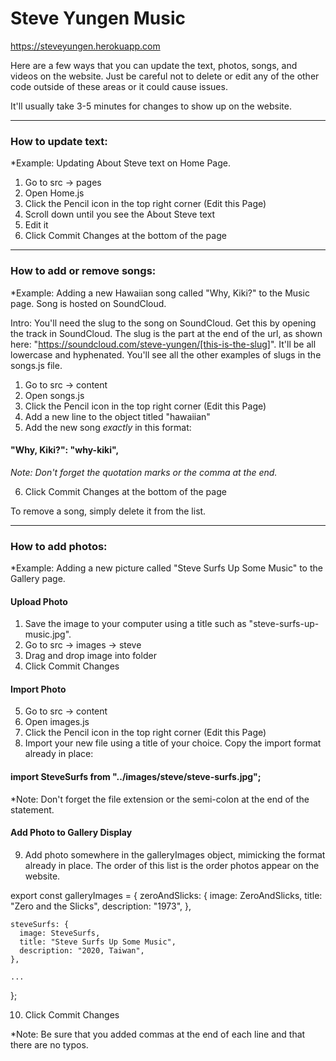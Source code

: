 # Steve Yungen Music
https://steveyungen.herokuapp.com

Here are a few ways that you can update the text, photos, songs, and videos on the website. Just be careful not to delete or edit any of the other code outside of these areas or it could cause issues. 

It'll usually take 3-5 minutes for changes to show up on the website. 

<hr />

### How to update text:
*Example: Updating About Steve text on Home Page.

1) Go to src -> pages
2) Open Home.js
3) Click the Pencil icon in the top right corner (Edit this Page)
4) Scroll down until you see the About Steve text
5) Edit it
6) Click Commit Changes at the bottom of the page

<hr />

### How to add or remove songs:
*Example: Adding a new Hawaiian song called "Why, Kiki?" to the Music page. Song is hosted on SoundCloud. 

Intro: You'll need the slug to the song on SoundCloud. Get this by opening the track in SoundCloud. The slug is the part at the end of the url, as shown here: "https://soundcloud.com/steve-yungen/[this-is-the-slug]". It'll be all lowercase and hyphenated. You'll see all the other examples of slugs in the songs.js file. 

1) Go to src -> content 
2) Open songs.js
3) Click the Pencil icon in the top right corner (Edit this Page)
4) Add a new line to the object titled "hawaiian"
5) Add the new song *exactly* in this format:

  #### "Why, Kiki?": "why-kiki",
  
  *Note: Don't forget the quotation marks or the comma at the end.*

6) Click Commit Changes at the bottom of the page

To remove a song, simply delete it from the list.

<hr />

### How to add photos:
*Example: Adding a new picture called "Steve Surfs Up Some Music" to the Gallery page.

#### Upload Photo
1) Save the image to your computer using a title such as "steve-surfs-up-music.jpg".
2) Go to src -> images -> steve
3) Drag and drop image into folder
4) Click Commit Changes

#### Import Photo
5) Go to src -> content
6) Open images.js
7) Click the Pencil icon in the top right corner (Edit this Page)
8) Import your new file using a title of your choice. Copy the import format already in place:

  #### import SteveSurfs from "../images/steve/steve-surfs.jpg";
  
  *Note: Don't forget the file extension or the semi-colon at the end of the statement.
  
#### Add Photo to Gallery Display
9) Add photo somewhere in the galleryImages object, mimicking the format already in place. The order of this list is the order photos appear on the website.

  export const galleryImages = {
    zeroAndSlicks: {
      image: ZeroAndSlicks,
      title: "Zero and the Slicks",
      description: "1973",
    },
    
    steveSurfs: {
      image: SteveSurfs,
      title: "Steve Surfs Up Some Music",
      description: "2020, Taiwan",
    },
    
    ...
    
};

10) Click Commit Changes

*Note: Be sure that you added commas at the end of each line and that there are no typos.
    




